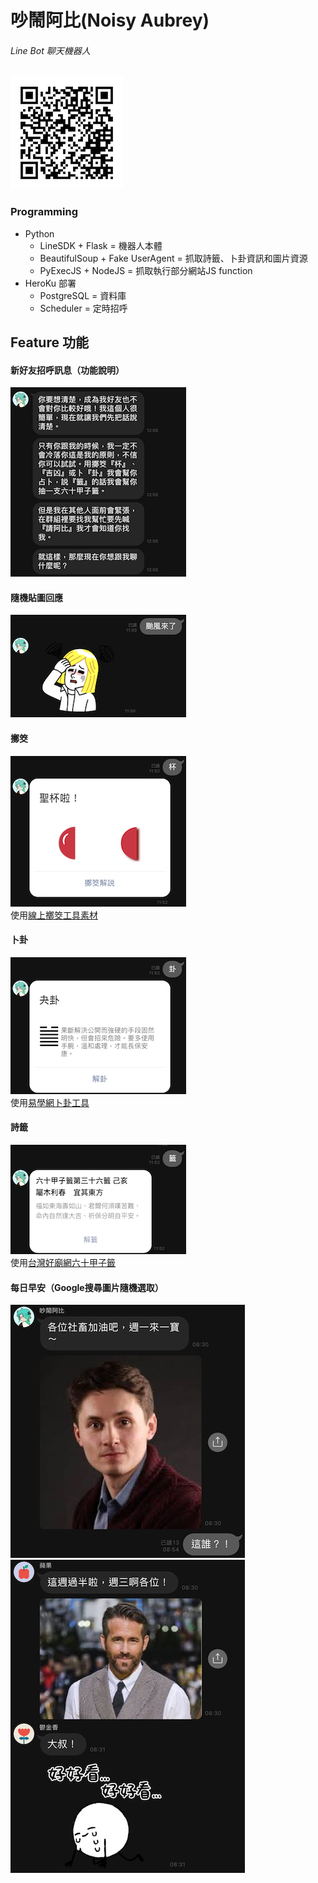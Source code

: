 # 吵鬧阿比(Noisy Aubrey)

###### Line Bot 聊天機器人<br>
![image](/static/images/line_bot_qr_code.png)

### Programming
* Python
    * LineSDK + Flask = 機器人本體
    * BeautifulSoup + Fake UserAgent = 抓取詩籤、卜卦資訊和圖片資源
    * PyExecJS + NodeJS = 抓取執行部分網站JS function
* HeroKu  部署
    * PostgreSQL = 資料庫
    * Scheduler = 定時招呼

## Feature 功能

#### 新好友招呼訊息（功能說明）<br>
![image](/static/images/feature00.jpg)

#### 隨機貼圖回應<br>
![image](/static/images/feature01.jpg)

#### 擲筊<br>
![image](/static/images/feature02.jpg)<br>
使用[線上擲筊工具素材](https://tw.piliapp.com/random/blocks/)

#### 卜卦<br>
![image](/static/images/feature03.jpg)<br>
使用[易學網卜卦工具](https://www.eee-learning.com)

#### 詩籤<br>
![image](/static/images/feature04.jpg)<br>
使用[台灣好廟網六十甲子籤](https://qiangua.temple01.com)

#### 每日早安（Google搜尋圖片隨機選取）<br>
![image](/static/images/feature05.jpg)<br>
![image](/static/images/feature06.jpg)
